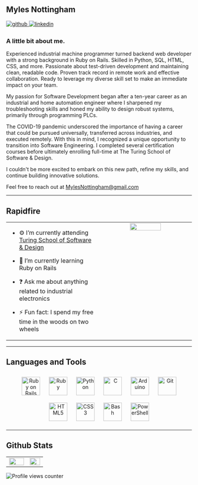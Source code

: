 ## Myles Nottingham

<a href="https://github.com/MylesNottingham" target="_blank">
<img src=https://img.shields.io/badge/github-%2324292e.svg?&style=for-the-badge&logo=github&logoColor=white alt=github style="margin-bottom: 5px;" />
</a>
<a href="https://linkedin.com/in/MylesNottingham" target="_blank">
<img src=https://img.shields.io/badge/linkedin-%231E77B5.svg?&style=for-the-badge&logo=linkedin&logoColor=white alt=linkedin style="margin-bottom: 5px;" />
</a>

### A little bit about me.
Experienced industrial machine programmer turned backend web developer with a strong background in Ruby on Rails. Skilled in Python, SQL, HTML, CSS, and more. Passionate about test-driven development and maintaining clean, readable code. Proven track record in remote work and effective collaboration. Ready to leverage my diverse skill set to make an immediate impact on your team.

My passion for Software Development began after a ten-year career as an industrial and home automation engineer where I sharpened my troubleshooting skills and honed my ability to design robust systems, primarily through programming PLCs.

The COVID-19 pandemic underscored the importance of having a career that could be pursued universally, transferred across industries, and executed remotely. With this in mind, I recognized a unique opportunity to transition into Software Engineering. I completed several certification courses before ultimately enrolling full-time at The Turing School of Software & Design.

I couldn't be more excited to embark on this new path, refine my skills, and continue building innovative solutions.

Feel free to reach out at MylesNottingham@gmail.com

---

## Rapidfire

<table><tr><td valign="top" width="50%">

- ⚙️ I’m currently attending [Turing School of Software & Design](https://turing.edu/)

- 💎 I’m currently learning Ruby on Rails

- ❓ Ask me about anything related to industrial electronics

- ⚡ Fun fact: I spend my free time in the woods on two wheels

</td><td valign="top" width="50%">

<div align="center">
<img src="https://octodex.github.com/images/ironcat.jpg" align="center" style="width: 60%" />
</div>

</td></tr></table>

---

## Languages and Tools
<div align="center">
<a href="https://rubyonrails.org/" target="_blank"><img style="margin: 10px" src="https://profilinator.rishav.dev/skills-assets/rails-original-wordmark.svg" alt="Ruby on Rails" height="50" /></a>
<a href="https://www.ruby-lang.org/en/" target="_blank"><img style="margin: 10px" src="https://upload.wikimedia.org/wikipedia/commons/thumb/7/73/Ruby_logo.svg/480px-Ruby_logo.svg.png" alt="Ruby" height="50" /></a>
<a href="https://www.python.org/" target="_blank"><img style="margin: 10px" src="https://profilinator.rishav.dev/skills-assets/python-original.svg" alt="Python" height="50" /></a>
<a href="https://www.cprogramming.com/" target="_blank"><img style="margin: 10px" src="https://profilinator.rishav.dev/skills-assets/c-original.svg" alt="C" height="50" /></a>
<a href="https://www.arduino.cc/" target="_blank"><img style="margin: 10px" src="https://profilinator.rishav.dev/skills-assets/arduino.png" alt="Arduino" height="50" /></a>
<a href="https://github.com/" target="_blank"><img style="margin: 10px" src="https://profilinator.rishav.dev/skills-assets/git-scm-icon.svg" alt="Git" height="50" /></a>
<a href="https://en.wikipedia.org/wiki/HTML5" target="_blank"><img style="margin: 10px" src="https://profilinator.rishav.dev/skills-assets/html5-original-wordmark.svg" alt="HTML5" height="50" /></a>
<a href="https://www.w3schools.com/css/" target="_blank"><img style="margin: 10px" src="https://profilinator.rishav.dev/skills-assets/css3-original-wordmark.svg" alt="CSS3" height="50" /></a>
<a href="https://www.gnu.org/software/bash/" target="_blank"><img style="margin: 10px" src="https://bashlogo.com/img/logo/svg/full_colored_light.svg" alt="Bash" height="50" /></a>
<a href="https://docs.microsoft.com/en-us/powershell/" target="_blank"><img style="margin: 10px" src="https://profilinator.rishav.dev/skills-assets/powershell.png" alt="PowerShell" height="50" /></a>
</div>

---

## Github Stats
<table><tr><td valign="top" width="50%">

<img src="https://github-readme-stats.vercel.app/api?username=MylesNottingham&theme=radical&show_icons=true&count_private=true&hide_border=true" align="left" style="width: 100%" />

</td><td valign="top" width="39%">

<img src="https://github-readme-stats.vercel.app/api/top-langs/?username=MylesNottingham&theme=radical&hide_border=true&layout=compact" align="left" style="width: 100%" />

</td></tr></table>

![Profile views counter](https://komarev.com/ghpvc/?username=MylesNottingham&&style=flat-square)

<br />
